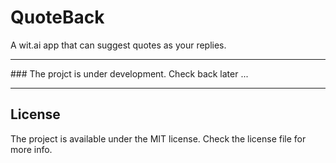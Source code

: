 # QuoteBack
A wit.ai app that can suggest quotes as your replies.

<hr>
### The projct is under development. Check back later ...
<hr>

## License
The project is available under the MIT license. Check the license file for more info.
